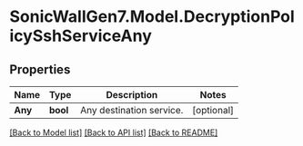 # SonicWallGen7.Model.DecryptionPolicySshServiceAny

## Properties

Name | Type | Description | Notes
------------ | ------------- | ------------- | -------------
**Any** | **bool** | Any destination service. | [optional] 

[[Back to Model list]](../README.md#documentation-for-models) [[Back to API list]](../README.md#documentation-for-api-endpoints) [[Back to README]](../README.md)

